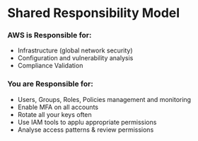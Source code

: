 # Shared Responsibility Model

### AWS is Responsible for:

* Infrastructure (global network security)
* Configuration and vulnerability analysis
* Compliance Validation

### You are Responsible for:

* Users, Groups, Roles, Policies management and monitoring
* Enable MFA on all accounts
* Rotate all your keys often
* Use IAM tools to applu appropriate permissions
* Analyse access patterns & review permissions
